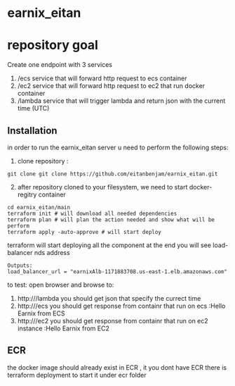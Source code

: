 # earnix_eitan
# repository goal
Create one endpoint with 3 services
1. /ecs service that will forward http request to ecs container
2. /ec2 service that will forward http request to ec2 that run docker container
3. /lambda service that will trigger lambda and return json with the current time (UTC)
## Installation

in order to run the earnix_eitan server u need to perform the following steps:
1. clone repository :
```
git clone git clone https://github.com/eitanbenjam/earnix_eitan.git
```
2. after repository cloned to your filesystem, we need to start docker-regitry container
```
cd earnix_eitan/main
terraform init # will download all needed dependencies
terraform plan # will plan the action needed and show what will be perform
terraform apply -auto-approve # will start deploy
```
terraform will start deploying all the component
at the end you will see load-balancer nds address
```
Outputs:
load_balancer_url = "earnixAlb-1171883708.us-east-1.elb.amazonaws.com"
```
to test:
open browser and browse to:
1. http://<loadbalancer-dns>/lambda 
   you should get json that specify the currect time
2. http://<loadbalancer-dns>/ecs
   you should get response from containr that run on ecs :Hello Earnix from ECS
3. http://<loadbalancer-dns>/ec2
   you should get response from containr that run on ec2 instance  :Hello Earnix from EC2

## ECR
the docker image should already exist in ECR , it you dont have ECR there is terraform deployment to start it under ecr folder 

